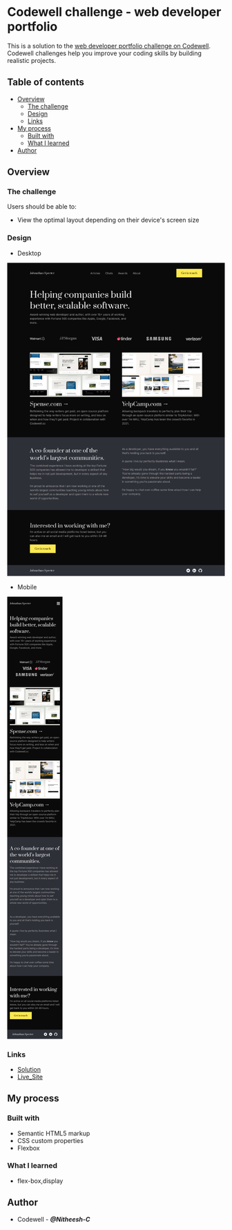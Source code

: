 # Codewell challenge - web developer portfolio

This is a solution to the [web developer portfolio challenge on Codewell](https://www.codewell.cc/challenges/web-developer-portfolio--617d4897a383e41090a3e46f). 
Codewell challenges help you improve your coding skills by building realistic projects. 

## Table of contents

- [Overview](#overview)
  - [The challenge](#the-challenge)
  - [Design](#design)
  - [Links](#links)
- [My process](#my-process)
  - [Built with](#built-with)
  - [What I learned](#what-i-learned)
- [Author](#author)

## Overview

### The challenge

Users should be able to:

- View the optimal layout depending on their device's screen size

### Design

- Desktop

![](Design/Landing%20Page%20-%20Desktop%20View.png)

- Mobile

![](Design/Landing%20Page%20-%20Mobile%20View.png)


### Links

- [Solution]()
- [Live_Site]()

## My process

### Built with

- Semantic HTML5 markup
- CSS custom properties
- Flexbox

### What I learned

- flex-box,display

## Author

- Codewell - ***@Nitheesh-C***

